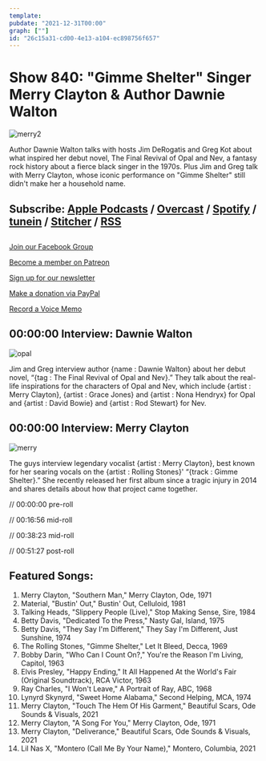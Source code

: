 ```yaml
---
template: 
pubdate: "2021-12-31T00:00"
graph: [""]
id: "26c15a31-cd00-4e13-a104-ec898756f657"
---
```






# Show 840: "Gimme Shelter" Singer Merry Clayton & Author Dawnie Walton

![merry2](https://static.soundopinions.org/images/2021/_images_uploads_gallery_2021_mathieubittonp1000262-edit.jpeg)

Author Dawnie Walton talks with hosts Jim DeRogatis and Greg Kot about what inspired her debut novel, The Final Revival of Opal and Nev, a fantasy rock history about a fierce black singer in the 1970s. Plus Jim and Greg talk with Merry Clayton, whose iconic performance on "Gimme Shelter" still didn't make her a household name. 



## Subscribe: [Apple Podcasts](https://itunes.apple.com/us/podcast/sound-opinions/id94793843) / [Overcast](https://overcast.fm/itunes94793843/sound-opinions) / [Spotify](https://open.spotify.com/show/1kNR8YL7TBrQuRxDdS4wtU) / [tunein](https://tunein.com/podcasts/Music-Podcasts/Sound-Opinions-p60273/) / [Stitcher](http://www.stitcher.com/podcast/sound-opinions) / [RSS](https://feeds.simplecast.com/Nn6fjnB0)



## 

[Join our Facebook Group](https://bit.ly/3sivr9T)

[Become a member on Patreon](https://bit.ly/3slWZvc)

[Sign up for our newsletter](https://bit.ly/3eEvRnG)

[Make a donation via PayPal](https://bit.ly/3dmt9lU)

[Record a Voice Memo](https://bit.ly/2RyD5Ah)



## 00:00:00 Interview: Dawnie Walton

![opal](https://static.soundopinions.org/images/2021/opal.jpeg)

Jim and Greg interview author {name : Dawnie Walton} about her debut novel, “{tag : The Final Revival of Opal and Nev}.” They talk about the real-life inspirations for the characters of Opal and Nev, which include {artist : Merry Clayton}, {artist : Grace Jones} and {artist : Nona Hendryx} for Opal and {artist : David Bowie} and {artist : Rod Stewart} for Nev.



## 00:00:00 Interview: Merry Clayton

![merry](https://static.soundopinions.org/images/2021/merry.jpeg)

The guys interview legendary vocalist {artist : Merry Clayton}, best known for her searing vocals on the {artist : Rolling Stones}' “{track : Gimme Shelter}.” She recently released her first album since a tragic injury in 2014 and shares details about how that project came together.

// 00:00:00 pre-roll

// 00:16:56 mid-roll

// 00:38:23 mid-roll

// 00:51:27 post-roll



## Featured Songs:

1. Merry Clayton, "Southern Man," Merry Clayton, Ode, 1971
2. Material, "Bustin' Out," Bustin' Out, Celluloid, 1981
3. Talking Heads, "Slippery People (Live)," Stop Making Sense, Sire, 1984
4. Betty Davis, "Dedicated To the Press," Nasty Gal, Island, 1975
5. Betty Davis, "They Say I'm Different," They Say I'm Different, Just Sunshine, 1974
6. The Rolling Stones, "Gimme Shelter," Let It Bleed, Decca, 1969
7. Bobby Darin, "Who Can I Count On?," You're the Reason I'm Living, Capitol, 1963
8. Elvis Presley, "Happy Ending," It All Happened At the World's Fair (Original Soundtrack), RCA Victor, 1963
9. Ray Charles, "I Won't Leave," A Portrait of Ray, ABC, 1968
10. Lynyrd Skynyrd, "Sweet Home Alabama," Second Helping, MCA, 1974
11. Merry Clayton, "Touch The Hem Of His Garment," Beautiful Scars, Ode Sounds & Visuals, 2021
12. Merry Clayton, "A Song For You," Merry Clayton, Ode, 1971
13. Merry Clayton, "Deliverance," Beautiful Scars, Ode Sounds & Visuals, 2021
14. Lil Nas X, "Montero (Call Me By Your Name)," Montero, Columbia, 2021